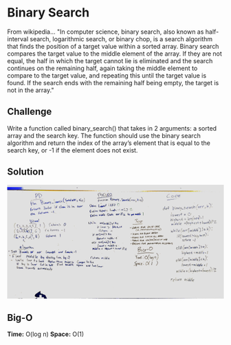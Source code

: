 # Binary Search
From wikipedia... "In computer science, binary search, also known as half-interval search, logarithmic search, or binary chop, is a search algorithm that finds the position of a target value within a sorted array. Binary search compares the target value to the middle element of the array. If they are not equal, the half in which the target cannot lie is eliminated and the search continues on the remaining half, again taking the middle element to compare to the target value, and repeating this until the target value is found. If the search ends with the remaining half being empty, the target is not in the array."

## Challenge
Write a function called binary_search() that takes in 2 arguments: a sorted array and the search key. The function should use the binary search algorithm and return the index of the array’s element that is equal to the search key, or -1 if the element does not exist.

## Solution
![Solution](/assets/array_binary_search.jpeg)

## Big-O
**Time:** O(log n)
**Space:** O(1)
